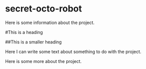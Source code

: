 # secret-octo-robot
Here is some information about the project.

#This is a heading

##This is a smaller heading

Here I can write some text about something to do with the project.

Here is some more about the project.




